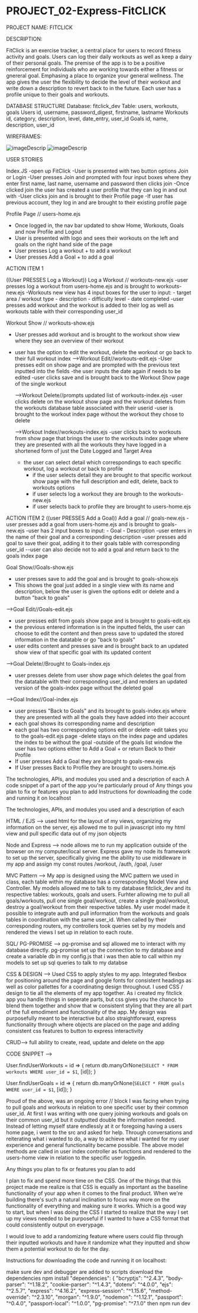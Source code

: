 # PROJECT_02-Express-FitCLICK

PROJECT NAME: FITCLICK

DESCRIPTION: 

FitClick is an exercise tracker, a central place for users to record fitness activity and goals. Users can log their daily workouts as well as keep a dairy of their personal goals. The premise of the app is to be a positive reinforcement for individuals who are working towards either a fitness or gnereral goal. Emphasing a place to organize your general wellness. The app gives the user the flexibility to decide the level of their workout and write down a description to revert back to in the future. Each user has a profile unique to their goals and workouts. 

DATABASE STRUCTURE
Database: fitclick_dev
Table: users, workouts, goals 
Users
id, username, password_digest, firstname, lastname
Workouts
id, category, description, level, date_entry, user_id
Goals
id, name, description, user_id


WIREFRAMES: 

![imageDescrip](https://i.imgur.com/kEaWPlg.jpg)
![imageDescrip](https://i.imgur.com/wSdq3si.jpg)

USER STORIES
 
 Index.JS
 -open up FitClick
 -User is presented with two button options Join or Login
 -User presses Join and prompted with four input boxes where they enter first name, last name, username and password then clicks join
 -Once clicked join the user has created a user profile that they can log in and out with
 -User clicks join and is brought to their Profile page
 -If user has previous account, they log in and are brought to their existing profile page

Profile Page // users-home.ejs
- Once logged in, the nav bar updated to show Home, Workouts, Goals and now Profile and Logout 
- User is presented with logo and sees their workouts on the left and goals on the right hand side of the page
- User presses Log a workout + to add a workout
- User presses Add a Goal + to add a goal

ACTION ITEM 1

((User PRESSES Log a Workout))
Log a Workout // workouts-new.ejs
-user presses log a workout from users-home.ejs and is brought to workouts-new.ejs
-Workouts new view  has 4 input boxes for the user to input:
    - target area / workout type
    - description
    - difficulty level 
    - date completed
-user presses add workout and the workout is added to their log as well as workouts table with their corresponding user_id

Workout Show // workouts-show.ejs
- User presses add workout and is brought to the workout show view where they see an overview of their workout
- user has the option to edit the workout, delete the workout or go back to their full workout index
    -->Workout Edit//workouts-edit.ejs
    -User presses edit on show page and are prompted with the previous text inputted into the fields
    -the user inputs the date again if needs to be edited
    -user clicks save and is brought back to the Workout Show page of the single workout

    -->Workout Delete//prompts updated list of workouts-index.ejs
    -user clicks delete on the workout show page and the workout deletes from the workouts database table associated with their userid
    -user is brought to the workout index page without the workout they chose to delete 

    -->Workout Index//workouts-index.ejs
    -user clicks back to workouts from show page that brings the user to the workouts index page where they are presented with all the workouts they have logged in a shortened form of just the Date Logged and Target Area
    - the user can select detail which correspondings to each specific workout, log a workout or back to profile
        - if the user selects detail they are brought to that specific workout show page with the full description and edit, delete, back to workouts options
        - if user selects log a workout they are brough to the workouts-new.ejs
        - if user selects back to profile they are brought to users-home.ejs

ACTION ITEM 2
((user PRESSES Add a Goal))
Add a goal // goals-new.ejs
-user presses add a goal from users-home.ejs and is brought to goals-new.ejs
-user has 2 input boxes to input:
    - Goal
    - Description
-user enters in the name of their goal and a corresponding description 
-user presses add goal to save their goal, adding it to their goals table with corresponding user_id
--user can also decide not to add a goal and return back to the goals index page

Goal Show//Goals-show.ejs
- user presses save to add the goal and is brought to goals-show.ejs
- This shows the goal just added in a single view with its name and description, below the user is given the options edit or delete and a button "back to goals"

-->Goal Edit//Goals-edit.ejs
- user presses edit from goals show page and is brought to goals-edit.ejs
- the previous entered information is in the inputted fields, the user can choose to edit the content and then press save to updated the stored information in the datatable or go "back to goals" 
- user edits content and presses save and is brought back to an updated show view of that specific goal with its updated content 

-->Goal Delete//Brought to Goals-index.ejs
- user presses delete from user show page which deletes the goal from the datatable with their corresponding user_id and renders an updated version of the goals-index page without the deleted goal

-->Goal Index//Goal-index.ejs
- user presses "Back to Goals" and its brought to goals-index.ejs where they are presented with all the goals they have added into their account
- each goal shows its corresponding name and description
- each goal has two corresponding options edit or delete
-edit takes you to the goals-edit.ejs page
-delete stays on the index page and updates the index to be without the goal 
-outside of the goals list window the user has two options either to Add a Goal + or return Back to their Profile
- If user presses Add a Goal they are brought to goals-new.ejs
- If User presses Back to Profile they are brought to users.home.ejs



The technologies, APIs, and modules you used and a description of each
A code snippet of a part of the app you're particularly proud of
Any things you plan to fix or features you plan to add
Instructions for downloading the code and running it on localhost

The technologies, APIs, and modules you used and a description of each

HTML / EJS --> used html for the layout of my views, organizing my information on the server, ejs allowed me to pull in javascript into my html view and pull specific data out of my json objects

Node and Express --> node allows me to run my application outside of the browser on my computer/local server. Express gave my node its framework to set up the server, specifically giving me the ability to use middleware in my app and assign my const routes /workout, /auth, /goal, /user

MVC Pattern --> My app is designed using the MVC pattern we used in class, each table within my database has a corresponding Model View and Controller. My models allowed me to talk to my database fitclick_dev and its respective tables: workouts, goals and users. Furhter allowing me to pull all goals/workouts, pull one single goal/workout, create a single goal/workout, destroy a goal/workout from their respective tables. My user model made it possible to integrate auth and pull information from the workouts and goals tables in coordination with the same user_id. When called by their corresponding routers, my controllers took queries set by my models and rendered the views I set up in relation to each route. 

SQL/ PG-PROMISE --> pg-promise and sql allowed me to interact with my database directly. pg-promise set up the connection to my database and create a variable db in my config.js that i was then able to call within my models to set up sql queries to talk to my databse

CSS & DESIGN --> Used CSS to apply styles to my app. Integrated flexbox for positioning around the page and google fonts for consistent headings as well as color pallettes for a coordinating design throughout. I used CSS / design to tie all the elements of my app together. As i created my fitclick app you handle things in seperate parts, but css gives you the chance to blend them together and show that w consistent styling that they are all part of the full emodiment and functionality of the app. My design was purposefully meant to be interactive but also straightforward, express functionality through where objects are placed on the page and adding consistent css features to button to express interactivity 

CRUD--> full ability to create, read, update and delete on the app

CODE SNIPPET --> 

User.findUserWorkouts = id => {
  return db.manyOrNone(`
    SELECT * FROM workouts
    WHERE user_id = $1
    `, [id]);
    }

User.findUserGoals = id => {
  return db.manyOrNone(`
    SELECT * FROM goals
    WHERE user_id = $1
    `, [id]);
    }

Proud of the above, was an ongoing error // block I was facing when trying to pull goals and workouts in relation to one specific user by their common user_id. At first I was writing with one query joining workouts and goals on their common user_id but it outputted double the information needed. Instead of letting myself stare endlessly at it or foregoing having a users home page, i went to the src and asked for help. Through conversations and reiterating what i wanted to do, a way to achieve what i wanted for my user experience and general functionality became possible. The above model methods are called in user index controller as functions and rendered to the users-home view in relation to the specific user loggedin. 

Any things you plan to fix or features you plan to add

I plan to fix and spend more time on the CSS. One of the things that this project made me realize is that CSS is equally as important as the baseline functionality of your app when it comes to the final product. When we're building there's such a natural inclination to focus way more on the functionality of everything and making sure it works. Which is a good way to start, but when I was doing the CSS I started to realize that the way I set up my views needed to be purposeful if I wanted to have a CSS format that could consistently output on everypage. 

I would love to add a randomizing feature where users could flip through their inputted workouts and have it randomize what they inputted and show them a potential workout to do for the day.  

Instructions for downloading the code and running it on localhost:

make sure dev and debugger are added to scripts
download the dependencies
npm install 
"dependencies": {
    "bcryptjs": "^2.4.3",
    "body-parser": "^1.18.2",
    "cookie-parser": "^1.4.3",
    "dotenv": "^4.0.0",
    "ejs": "^2.5.7",
    "express": "^4.16.2",
    "express-session": "^1.15.6",
    "method-override": "^2.3.10",
    "morgan": "^1.9.0",
    "nodemon": "^1.12.1",
    "passport": "^0.4.0",
    "passport-local": "^1.0.0",
    "pg-promise": "^7.1.0"
then npm run dev

